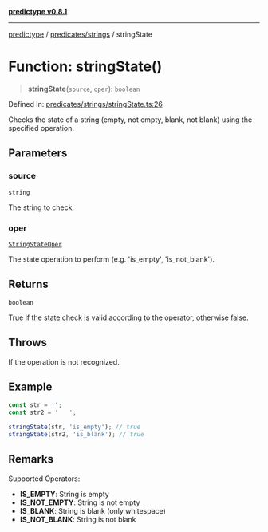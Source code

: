 [**predictype v0.8.1**](../../../README.md)

***

[predictype](../../../modules.md) / [predicates/strings](../README.md) / stringState

# Function: stringState()

> **stringState**(`source`, `oper`): `boolean`

Defined in: [predicates/strings/stringState.ts:26](https://github.com/maduhaime/predictype/blob/2310adbaccb6fbc00cdab8e345e79bd5b09e40f5/src/predicates/strings/stringState.ts#L26)

Checks the state of a string (empty, not empty, blank, not blank) using the specified operation.

## Parameters

### source

`string`

The string to check.

### oper

[`StringStateOper`](../../../strings/enums/type-aliases/StringStateOper.md)

The state operation to perform (e.g. 'is_empty', 'is_not_blank').

## Returns

`boolean`

True if the state check is valid according to the operator, otherwise false.

## Throws

If the operation is not recognized.

## Example

```ts
const str = '';
const str2 = '   ';

stringState(str, 'is_empty'); // true
stringState(str2, 'is_blank'); // true
```

## Remarks

Supported Operators:
- **IS_EMPTY**: String is empty
- **IS_NOT_EMPTY**: String is not empty
- **IS_BLANK**: String is blank (only whitespace)
- **IS_NOT_BLANK**: String is not blank
